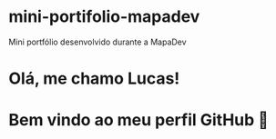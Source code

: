 # mini-portifolio-mapadev
Mini portfólio desenvolvido durante a MapaDev
# Olá, me chamo Lucas!
# Bem vindo ao meu perfil GitHub 👋
